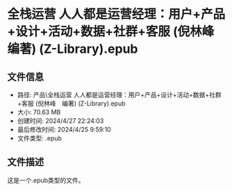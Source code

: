 ﻿# 全栈运营 人人都是运营经理：用户+产品+设计+活动+数据+社群+客服 (倪林峰　编著) (Z-Library).epub

## 文件信息
- 路径: 产品\全栈运营 人人都是运营经理：用户+产品+设计+活动+数据+社群+客服 (倪林峰　编著) (Z-Library).epub
- 大小: 70.63 MB
- 创建时间: 2024/4/27 22:24:03
- 最后修改时间: 2024/4/25 9:59:10
- 文件类型: .epub

## 文件描述
这是一个.epub类型的文件。

